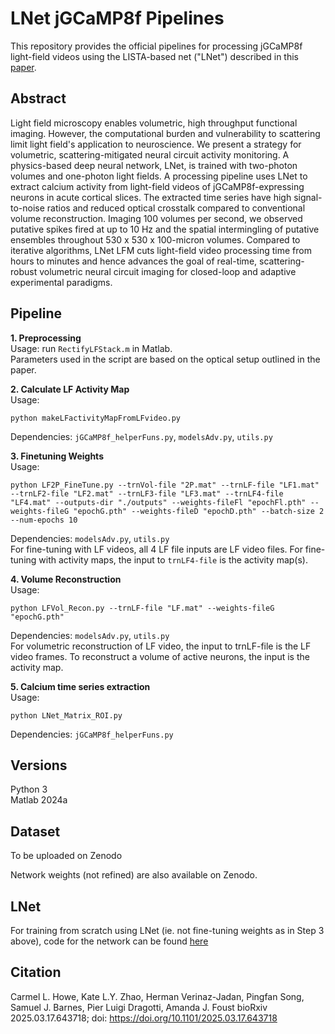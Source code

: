 # LNet jGCaMP8f Pipelines
This repository provides the official pipelines for processing jGCaMP8f light-field videos using the LISTA-based net ("LNet") described in this [paper](https://www.biorxiv.org/content/10.1101/2025.03.17.643718v1).

## Abstract
Light field microscopy enables volumetric, high throughput functional imaging. However, the computational burden and vulnerability to scattering limit light field's application to neuroscience. We present a strategy for volumetric, scattering-mitigated neural circuit activity monitoring. A physics-based deep neural network, LNet, is trained with two-photon volumes and one-photon light fields. A processing pipeline uses LNet to extract calcium activity from light-field videos of jGCaMP8f-expressing neurons in acute cortical slices. The extracted time series have high signal-to-noise ratios and reduced optical crosstalk compared to conventional volume reconstruction. Imaging 100 volumes per second, we observed putative spikes fired at up to 10 Hz and the spatial intermingling of putative ensembles throughout 530 x 530 x 100-micron volumes. Compared to iterative algorithms, LNet LFM cuts light-field video processing time from hours to minutes and hence advances the goal of real-time, scattering-robust volumetric neural circuit imaging for closed-loop and adaptive experimental paradigms.

## Pipeline
**1. Preprocessing** \
Usage: run `RectifyLFStack.m` in Matlab.  
Parameters used in the script are based on the optical setup outlined in the paper. 

**2. Calculate LF Activity Map** \
Usage:
```
python makeLFactivityMapFromLFvideo.py
```  
Dependencies: `jGCaMP8f_helperFuns.py`, `modelsAdv.py`, `utils.py`

**3. Finetuning Weights** \
Usage:
```
python LF2P_FineTune.py --trnVol-file "2P.mat" --trnLF-file "LF1.mat" --trnLF2-file "LF2.mat" --trnLF3-file "LF3.mat" --trnLF4-file "LF4.mat" --outputs-dir "./outputs" --weights-fileFl "epochFl.pth" --weights-fileG "epochG.pth" --weights-fileD "epochD.pth" --batch-size 2 --num-epochs 10
```
Dependencies: `modelsAdv.py`, `utils.py`  
For fine-tuning with LF videos, all 4 LF file inputs are LF video files. For fine-tuning with activity maps, the input to `trnLF4-file` is the activity map(s). 

**4. Volume Reconstruction** \
Usage:
```
python LFVol_Recon.py --trnLF-file "LF.mat" --weights-fileG "epochG.pth"
```
Dependencies: `modelsAdv.py`, `utils.py`  
For volumetric reconstruction of LF video, the input to trnLF-file is the LF video frames. To reconstruct a volume of active neurons, the input is the activity map.

**5. Calcium time series extraction** \
Usage:
```
python LNet_Matrix_ROI.py
```
Dependencies: `jGCaMP8f_helperFuns.py` 
 
## Versions
Python 3  
Matlab 2024a

## Dataset
To be uploaded on Zenodo

Network weights (not refined) are also available on Zenodo. 

## LNet
For training from scratch using LNet (ie. not fine-tuning weights as in Step 3 above), code for the network can be found [here](https://github.com/hverinaz/LFM-2P)

## Citation
Carmel L. Howe, Kate L.Y. Zhao, Herman Verinaz-Jadan, Pingfan Song, Samuel J. Barnes, Pier Luigi Dragotti, Amanda J. Foust
bioRxiv 2025.03.17.643718; doi: https://doi.org/10.1101/2025.03.17.643718
